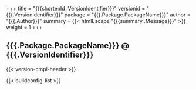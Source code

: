 +++
title = "{{{shortenId .VersionIdentifier}}}"
versionid = "{{{.VersionIdentifier}}}"
package = "{{{.Package.PackageName}}}"
author = "{{{.Author}}}"
summary = {{< htmlEscape "{{{summary .Message}}}" >}}
weight = 1
+++

## {{{.Package.PackageName}}} @ {{{.VersionIdentifier}}}

{{< version-cmpl-header >}}

{{< buildconfig-list >}}